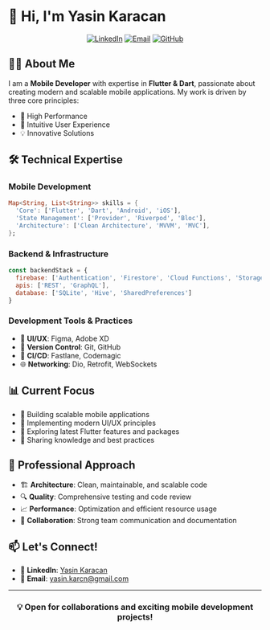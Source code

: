# 👋 Hi, I'm Yasin Karacan

<div align="center">
  
[![LinkedIn](https://img.shields.io/badge/LinkedIn-0077B5?style=for-the-badge&logo=linkedin&logoColor=white)](https://www.linkedin.com/in/yasin-karacan-34914a214/)
[![Email](https://img.shields.io/badge/Email-D14836?style=for-the-badge&logo=gmail&logoColor=white)](mailto:yasin.karcn@gmail.com)
[![GitHub](https://img.shields.io/badge/GitHub-100000?style=for-the-badge&logo=github&logoColor=white)](https://github.com/yasinkaracan)

</div>

## 👨‍💻 About Me

I am a **Mobile Developer** with expertise in **Flutter & Dart**, passionate about creating modern and scalable mobile applications. My work is driven by three core principles:
- 🎯 High Performance
- 🎨 Intuitive User Experience
- 💡 Innovative Solutions

## 🛠️ Technical Expertise

### Mobile Development
```dart
Map<String, List<String>> skills = {
  'Core': ['Flutter', 'Dart', 'Android', 'iOS'],
  'State Management': ['Provider', 'Riverpod', 'Bloc'],
  'Architecture': ['Clean Architecture', 'MVVM', 'MVC'],
};
```

### Backend & Infrastructure
```javascript
const backendStack = {
  firebase: ['Authentication', 'Firestore', 'Cloud Functions', 'Storage'],
  apis: ['REST', 'GraphQL'],
  database: ['SQLite', 'Hive', 'SharedPreferences']
}
```

### Development Tools & Practices
- 🎨 **UI/UX**: Figma, Adobe XD
- 🔄 **Version Control**: Git, GitHub
- 📱 **CI/CD**: Fastlane, Codemagic
- 🌐 **Networking**: Dio, Retrofit, WebSockets

## 📊 Current Focus

- 📱 Building scalable mobile applications
- 🎨 Implementing modern UI/UX principles
- 🚀 Exploring latest Flutter features and packages
- 📖 Sharing knowledge and best practices

## 💼 Professional Approach

- 🏗️ **Architecture**: Clean, maintainable, and scalable code
- 🔍 **Quality**: Comprehensive testing and code review
- 📈 **Performance**: Optimization and efficient resource usage
- 🤝 **Collaboration**: Strong team communication and documentation


## 📫 Let's Connect!

- 💼 **LinkedIn**: [Yasin Karacan](https://www.linkedin.com/in/yasin-karacan-34914a214/)
- 📧 **Email**: [yasin.karcn@gmail.com](mailto:yasin.karcn@gmail.com)

---

<div align="center">
  
### 💡 Open for collaborations and exciting mobile development projects!

</div>
